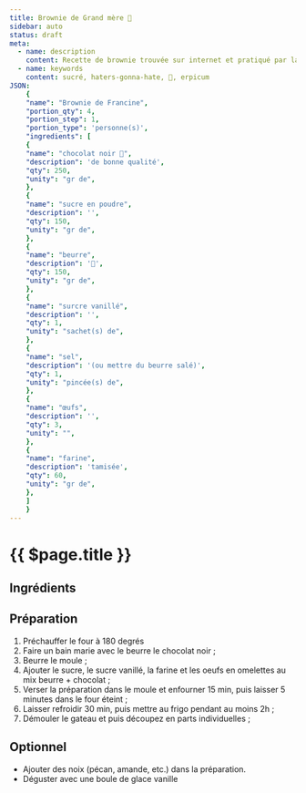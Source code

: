 ```yaml
---
title: Brownie de Grand mère 👵
sidebar: auto
status: draft
meta:
  - name: description
    content: Recette de brownie trouvée sur internet et pratiqué par la famille pendant des années
  - name: keywords
    content: sucré, haters-gonna-hate, 👵, erpicum
JSON:
    {
    "name": "Brownie de Francine",
    "portion_qty": 4,
    "portion_step": 1,
    "portion_type": 'personne(s)',
    "ingredients": [
    {
    "name": "chocolat noir 🍫",
    "description": 'de bonne qualité',
    "qty": 250,
    "unity": "gr de",
    },
    {
    "name": "sucre en poudre",
    "description": '',
    "qty": 150,
    "unity": "gr de",
    },
    {
    "name": "beurre",
    "description": '🧈',
    "qty": 150,
    "unity": "gr de",
    },
    {
    "name": "surcre vanillé",
    "description": '',
    "qty": 1,
    "unity": "sachet(s) de",
    },
    {
    "name": "sel",
    "description": '(ou mettre du beurre salé)',
    "qty": 1,
    "unity": "pincée(s) de",
    },
    {
    "name": "œufs",
    "description": '',
    "qty": 3,
    "unity": "",
    },
    {
    "name": "farine",
    "description": 'tamisée',
    "qty": 60,
    "unity": "gr de",
    },
    ]
    }
---
```

# {{ $page.title }}

## Ingrédients

<recipePortion :recette="$page.frontmatter.JSON" />

## Préparation
1. Préchauffer le four à 180 degrés
2. Faire un bain marie avec le beurre le chocolat noir ;
3. Beurre le moule ;
4. Ajouter le sucre, le sucre vanillé, la farine et les oeufs en omelettes au mix beurre + chocolat ;
5. Verser la préparation dans le moule et enfourner 15 min, puis laisser 5 minutes dans le four éteint ;
6. Laisser refroidir 30 min, puis mettre au frigo pendant au moins 2h ;
7. Démouler le gateau et puis découpez en parts individuelles ;

## Optionnel
- Ajouter des noix (pécan, amande, etc.) dans la préparation.
- Déguster avec une boule de glace vanille
